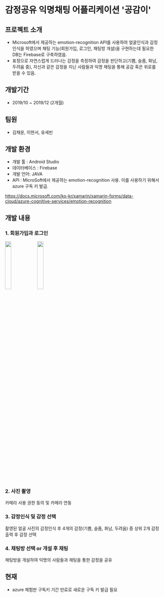 # 감정공유 익명채팅 어플리케이션 '공감이'

## 프로젝트 소개 
* Microsoft에서 제공하는 emotion-recognition API를 사용하여 얼굴인식과 감정인식을 하였으며 채팅 기능(회원가입, 로그인, 채팅방 개설)을 구현하는데 필요한 DB는 Firebase로 구축하였음.  
* 표정으로 자연스럽게 드러나는 감정을 측정하여 감정을 판단하고(기쁨, 슬픔, 화남, 두려움 중), 자신과 같은 감정을 지닌 사람들과 익명 채팅을 통해 공감 혹은 위로를 받을 수 있음.

## 개발기간
* 2019/10 ~ 2019/12 (2개월)

## 팀원
* 김채윤, 이현서, 유세빈

## 개발 환경
* 개발 툴 : Android Studio
* 데이터베이스 : Firebase
* 개발 언어: JAVA
* API : MicroSoft에서 제공하는 emotion-recognition 사용. 이를 사용하기 위해서 azure 구독 키 발급.

https://docs.microsoft.com/ko-kr/xamarin/xamarin-forms/data-cloud/azure-cognitive-services/emotion-recognition


## 개발 내용
### 1. 회원가입과 로그인
<p>
 <img src="https://user-images.githubusercontent.com/60181129/99414978-b36c6700-293a-11eb-9b70-e0b7264985ab.jpg"  width="20%" height="20%"/>
 <img src="https://user-images.githubusercontent.com/60181129/99414946-ad768600-293a-11eb-9d3e-c8352817a74d.jpg"  width="20%" height="20%"/>
</p>

### 2. 사진 촬영
카메라 사용 권한 동의 및 카메라 연동

### 3. 감정인식 및 감정 선택
촬영된 얼굴 사진의 감정인식 후 4개의 감정(기쁨, 슬픔, 화남, 두려움) 중 상위 2개 감정 출력 후 감정 선택

### 4. 채팅방 선택 or 개설 후 채팅
채팅방을 개설하여 익명의 사람들과 채팅을 통한 감정을 공유

 
## 현재
* azure 체험판 구독키 기간 만료로 새로운 구독 키 발급 필요
